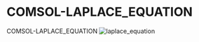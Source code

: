 # COMSOL-LAPLACE_EQUATION
COMSOL-LAPLACE_EQUATION
![laplace_equation](https://github.com/RoshaSoft/COMSOL-LAPLACE_EQUATION/assets/85801966/3cbef7b3-7950-4e27-bd9a-075b7e61bd81)
